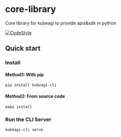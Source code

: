 # core-library
Core library for kubeagi to provide apis&amp;sdk  in python 

<div align="left">
  <p>
    <a href="https://github.com/psf/black">
      <img alt="CodeStyle" src="https://img.shields.io/badge/code%20style-black-000000.svg" />
    </a>
  </p>
</div>


## Quick start

### Install

#### Method1: With pip

```shell
pip install kubeagi-cli
```

#### Method2: From source code

```shell
make install
```

### Run the CLI Server

```shell
kubeagi-cli serve
```


